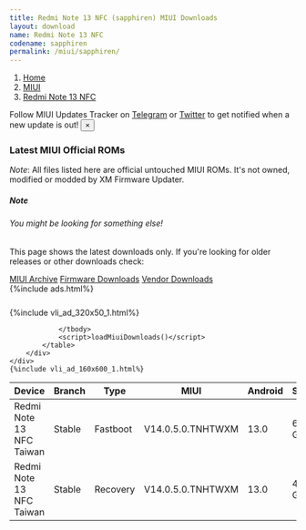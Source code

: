 ```yaml
---
title: Redmi Note 13 NFC (sapphiren) MIUI Downloads
layout: download
name: Redmi Note 13 NFC
codename: sapphiren
permalink: /miui/sapphiren/
---
```

<nav aria-label="breadcrumb">
    <ol class="breadcrumb">
        <li class="breadcrumb-item"><a href="/">Home</a></li>
        <li class="breadcrumb-item"><a href="/miui/">MIUI</a></li>
        <li class="breadcrumb-item active" aria-current="page"><a href="/miui/sapphiren/">Redmi Note 13 NFC</a></li>
    </ol>
</nav>
<div class="alert alert-primary alert-dismissible fade show" role="alert">
    Follow MIUI Updates Tracker on <a href="https://t.me/MIUIUpdatesTracker" class="alert-link">Telegram</a>
     or <a href="https://twitter.com/MiFwUpdater" class="alert-link">Twitter</a> to get notified when a new update is out!
    <button type="button" class="close" data-dismiss="alert" aria-label="Close">
        <span aria-hidden="true">&times;</span>
    </button>
</div>

### Latest MIUI Official ROMs
*Note*: All files listed here are official untouched MIUI ROMs. It's not owned, modified or modded by XM Firmware Updater.
<div class="card">
  <div class="card-body">
    <h5 class="card-title">Note</h5>
    <h6 class="card-subtitle mb-2 text-muted">You might be looking for something else!</h6>
    <p class="card-text">This page shows the latest downloads only.
     If you're looking for older releases or other downloads check:</p>
    <a href="/archive/miui/sapphiren/" class="card-link">MIUI Archive</a>
    <a href="/firmware/sapphiren/" class="card-link">Firmware Downloads</a>
    <a href="/vendor/sapphiren/" class="card-link">Vendor Downloads</a>
  </div>
</div>
{%include ads.html%}
<div class="row justify-content-center">
    <div class="col-10">
        <div class="table-responsive-md" style="margin-top: 25px;">
            {%include vli_ad_320x50_1.html%}
            <table id="miui" class="display dt-responsive nowrap compact table table-striped table-hover table-sm">
                <thead class="thead-dark">
                    <tr>
                        <th data-ref="device">Device</th>
                        <th data-ref="branch">Branch</th>
                        <th data-ref="type">Type</th>
                        <th data-ref="miui">MIUI</th>
                        <th data-ref="android">Android</th>
                        <th data-ref="size">Size</th>
                        <th data-ref="size">Date</th>
                        <th data-ref="link">Link</th>
                    </tr>
                </thead>
                <tbody>
                <tr><td>Redmi Note 13 NFC Taiwan</td><td>Stable</td><td>Fastboot</td><td>V14.0.5.0.TNHTWXM</td><td>13.0</td><td>6.0 GB</td><td>2024-06-05</td><td><a href="/miui/sapphiren/stable/V14.0.5.0.TNHTWXM/">Download</a></td></tr>
<tr><td>Redmi Note 13 NFC Taiwan</td><td>Stable</td><td>Recovery</td><td>V14.0.5.0.TNHTWXM</td><td>13.0</td><td>4.4 GB</td><td>2024-06-14</td><td><a href="/miui/sapphiren/stable/V14.0.5.0.TNHTWXM/">Download</a></td></tr>

                </tbody>
                <script>loadMiuiDownloads()</script>
            </table>
        </div>
    </div>
    {%include vli_ad_160x600_1.html%}
</div>
